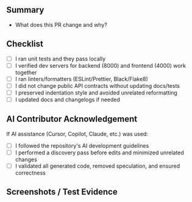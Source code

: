## Summary

- What does this PR change and why?

## Checklist

- [ ] I ran unit tests and they pass locally
- [ ] I verified dev servers for backend (8000) and frontend (4000) work together
- [ ] I ran linters/formatters (ESLint/Prettier, Black/Flake8)
- [ ] I did not change public API contracts without updating docs/tests
- [ ] I preserved indentation style and avoided unrelated reformatting
- [ ] I updated docs and changelogs if needed

## AI Contributor Acknowledgement

If AI assistance (Cursor, Copilot, Claude, etc.) was used:

- [ ] I followed the repository's AI development guidelines
- [ ] I performed a discovery pass before edits and minimized unrelated changes
- [ ] I validated all generated code, removed speculation, and ensured correctness

## Screenshots / Test Evidence